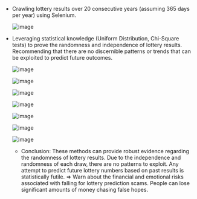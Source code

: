- Crawling lottery results over 20 consecutive years (assuming 365 days per year) using Selenium.
  
  ![image](https://github.com/user-attachments/assets/bd00f86c-0fed-477e-8315-551028d894b5)
  
- Leveraging statistical knowledge (Uniform Distribution, Chi-Square tests) to prove the randomness and independence of lottery results.
Recommending that there are no discernible patterns or trends that can be exploited to predict future outcomes.

  ![image](https://github.com/user-attachments/assets/0c84ba00-4b07-4213-b182-c28ffd1a05da)

  ![image](https://github.com/user-attachments/assets/f37ff02b-6ce0-4e03-940a-349f67eb8146)

  ![image](https://github.com/user-attachments/assets/a52a02d2-d41b-43bd-8c08-b3b937368e15)

  ![image](https://github.com/user-attachments/assets/49c9b52e-ec4b-4a59-b6d5-30b26a4724f7)

  ![image](https://github.com/user-attachments/assets/c6f64137-0b03-42c7-ab1b-9468063e47a8)

  ![image](https://github.com/user-attachments/assets/6580e0c0-47cb-40c7-b905-9fd5c76b6abe)

  ![image](https://github.com/user-attachments/assets/da35a327-5ddb-4be1-953c-68fd626fa70d)

  - Conclusion: 
These methods can provide robust evidence regarding the randomness of lottery results.
Due to the independence and randomness of each draw, there are no patterns to exploit. 
Any attempt to predict future lottery numbers based on past results is statistically futile.
=> Warn about the financial and emotional risks associated with falling for lottery prediction scams. 
People can lose significant amounts of money chasing false hopes.
